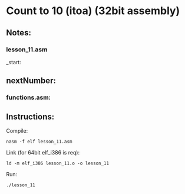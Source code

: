 # Count to 10 (itoa) (32bit assembly)

## Notes:

### lesson_11.asm

_start:


nextNumber:
- 

### functions.asm:

## Instructions:

Compile:
```
nasm -f elf lesson_11.asm
```
Link (for 64bit elf_i386 is req):
```
ld -m elf_i386 lesson_11.o -o lesson_11
```
Run:
```
./lesson_11
```